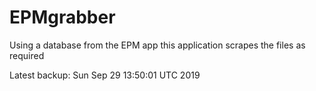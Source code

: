 # EPMgrabber
Using a database from the EPM app this application scrapes the files as required


Latest backup: Sun Sep 29 13:50:01 UTC 2019
